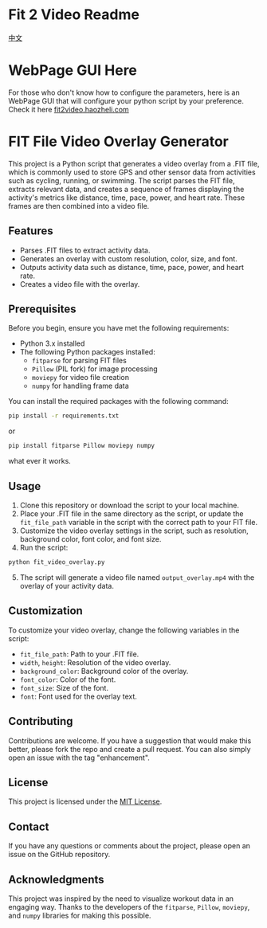 # Fit 2 Video Readme
[中文](readme-zh.md)

# WebPage GUI Here
For those who don't know how to configure the parameters, here is an WebPage GUI that will configure your python script by your preference. Check it here [fit2video.haozheli.com](https://fit2video.haozheli.com)

# FIT File Video Overlay Generator

This project is a Python script that generates a video overlay from a .FIT file, which is commonly used to store GPS and other sensor data from activities such as cycling, running, or swimming. The script parses the FIT file, extracts relevant data, and creates a sequence of frames displaying the activity's metrics like distance, time, pace, power, and heart rate. These frames are then combined into a video file.

## Features

- Parses .FIT files to extract activity data.
- Generates an overlay with custom resolution, color, size, and font.
- Outputs activity data such as distance, time, pace, power, and heart rate.
- Creates a video file with the overlay.

## Prerequisites

Before you begin, ensure you have met the following requirements:

- Python 3.x installed
- The following Python packages installed:
    - `fitparse` for parsing FIT files
    - `Pillow` (PIL fork) for image processing
    - `moviepy` for video file creation
    - `numpy` for handling frame data

You can install the required packages with the following command:

```bash
pip install -r requirements.txt
```

or

```bash
pip install fitparse Pillow moviepy numpy
```

what ever it works.

## Usage

1. Clone this repository or download the script to your local machine.
2. Place your .FIT file in the same directory as the script, or update the `fit_file_path` variable in the script with the correct path to your FIT file.
3. Customize the video overlay settings in the script, such as resolution, background color, font color, and font size.
4. Run the script: 

```bash
python fit_video_overlay.py
```

5. The script will generate a video file named `output_overlay.mp4` with the overlay of your activity data.

## Customization

To customize your video overlay, change the following variables in the script:

- `fit_file_path`: Path to your .FIT file.
- `width`, `height`: Resolution of the video overlay.
- `background_color`: Background color of the overlay.
- `font_color`: Color of the font.
- `font_size`: Size of the font.
- `font`: Font used for the overlay text.

## Contributing

Contributions are welcome. If you have a suggestion that would make this better, please fork the repo and create a pull request. You can also simply open an issue with the tag "enhancement".

## License

This project is licensed under the [MIT License](notion://www.notion.so/haozheli/LICENSE).

## Contact

If you have any questions or comments about the project, please open an issue on the GitHub repository.

## Acknowledgments

This project was inspired by the need to visualize workout data in an engaging way. Thanks to the developers of the `fitparse`, `Pillow`, `moviepy`, and `numpy` libraries for making this possible.